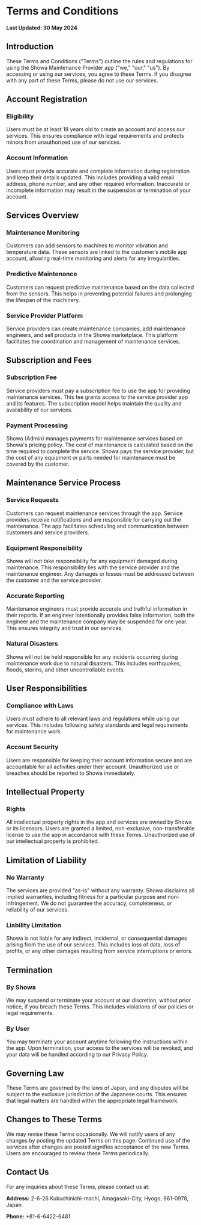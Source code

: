 # Terms and Conditions

**Last Updated: 30 May 2024**

## Introduction

These Terms and Conditions ("Terms") outline the rules and regulations for using the Showa Maintenance Provider app ("we," "our," "us"). By accessing or using our services, you agree to these Terms. If you disagree with any part of these Terms, please do not use our services.

## Account Registration

### Eligibility
Users must be at least 18 years old to create an account and access our services. This ensures compliance with legal requirements and protects minors from unauthorized use of our services.

### Account Information
Users must provide accurate and complete information during registration and keep their details updated. This includes providing a valid email address, phone number, and any other required information. Inaccurate or incomplete information may result in the suspension or termination of your account.

## Services Overview

### Maintenance Monitoring
Customers can add sensors to machines to monitor vibration and temperature data. These sensors are linked to the customer’s mobile app account, allowing real-time monitoring and alerts for any irregularities.

### Predictive Maintenance
Customers can request predictive maintenance based on the data collected from the sensors. This helps in preventing potential failures and prolonging the lifespan of the machinery.

### Service Provider Platform
Service providers can create maintenance companies, add maintenance engineers, and sell products in the Showa marketplace. This platform facilitates the coordination and management of maintenance services.

## Subscription and Fees

### Subscription Fee
Service providers must pay a subscription fee to use the app for providing maintenance services. This fee grants access to the service provider app and its features. The subscription model helps maintain the quality and availability of our services.

### Payment Processing
Showa (Admin) manages payments for maintenance services based on Showa's pricing policy. The cost of maintenance is calculated based on the time required to complete the service. Showa pays the service provider, but the cost of any equipment or parts needed for maintenance must be covered by the customer.

## Maintenance Service Process

### Service Requests
Customers can request maintenance services through the app. Service providers receive notifications and are responsible for carrying out the maintenance. The app facilitates scheduling and communication between customers and service providers.

### Equipment Responsibility
Showa will not take responsibility for any equipment damaged during maintenance. This responsibility lies with the service provider and the maintenance engineer. Any damages or losses must be addressed between the customer and the service provider.

### Accurate Reporting
Maintenance engineers must provide accurate and truthful information in their reports. If an engineer intentionally provides false information, both the engineer and the maintenance company may be suspended for one year. This ensures integrity and trust in our services.

### Natural Disasters
Showa will not be held responsible for any incidents occurring during maintenance work due to natural disasters. This includes earthquakes, floods, storms, and other uncontrollable events.

## User Responsibilities

### Compliance with Laws
Users must adhere to all relevant laws and regulations while using our services. This includes following safety standards and legal requirements for maintenance work.

### Account Security
Users are responsible for keeping their account information secure and are accountable for all activities under their account. Unauthorized use or breaches should be reported to Showa immediately.

## Intellectual Property

### Rights
All intellectual property rights in the app and services are owned by Showa or its licensors. Users are granted a limited, non-exclusive, non-transferable license to use the app in accordance with these Terms. Unauthorized use of our intellectual property is prohibited.

## Limitation of Liability

### No Warranty
The services are provided "as-is" without any warranty. Showa disclaims all implied warranties, including fitness for a particular purpose and non-infringement. We do not guarantee the accuracy, completeness, or reliability of our services.

### Liability Limitation
Showa is not liable for any indirect, incidental, or consequential damages arising from the use of our services. This includes loss of data, loss of profits, or any other damages resulting from service interruptions or errors.

## Termination

### By Showa
We may suspend or terminate your account at our discretion, without prior notice, if you breach these Terms. This includes violations of our policies or legal requirements.

### By User
You may terminate your account anytime following the instructions within the app. Upon termination, your access to the services will be revoked, and your data will be handled according to our Privacy Policy.

## Governing Law
These Terms are governed by the laws of Japan, and any disputes will be subject to the exclusive jurisdiction of the Japanese courts. This ensures that legal matters are handled within the appropriate legal framework.

## Changes to These Terms
We may revise these Terms occasionally. We will notify users of any changes by posting the updated Terms on this page. Continued use of the services after changes are posted signifies acceptance of the new Terms. Users are encouraged to review these Terms periodically.

## Contact Us
For any inquiries about these Terms, please contact us at:

**Address:**
2-6-26 Kukuchinichi-machi, Amagasaki-City, Hyogo, 661-0978, Japan

**Phone:**
+81-6-6422-6481
